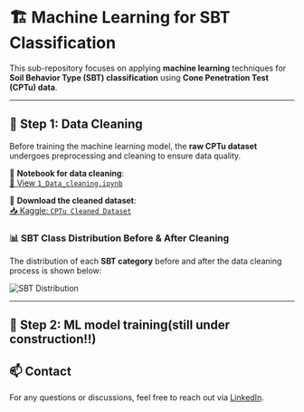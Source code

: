 # 🏗️ Machine Learning for SBT Classification

This sub-repository focuses on applying **machine learning** techniques for **Soil Behavior Type (SBT) classification** using **Cone Penetration Test (CPTu) data**.

---

## 📂 **Step 1: Data Cleaning**
Before training the machine learning model, the **raw CPTu dataset** undergoes preprocessing and cleaning to ensure data quality.

🔹 **Notebook for data cleaning**:  
[📖 View `1_Data_cleaning.ipynb`](https://github.com/DanielChou0916/CPTu_data_analysis/blob/main/classification_of_cptu_data/1_Data_cleaning.ipynb)  

🔹 **Download the cleaned dataset**:  
[📥 Kaggle: `CPTu Cleaned Dataset`](https://www.kaggle.com/datasets/danielchouvae/cptu-cleaned-dataset)  

### **📊 SBT Class Distribution Before & After Cleaning**
The distribution of each **SBT category** before and after the data cleaning process is shown below:

![SBT Distribution]([cleaning.png](cleaning.png))

---
## 📂 **Step 2: ML model training**(still under construction!!)
## 📫 Contact
For any questions or discussions, feel free to reach out via [LinkedIn](https://linkedin.com/in/daniel-t-chou-1b51661b2).
